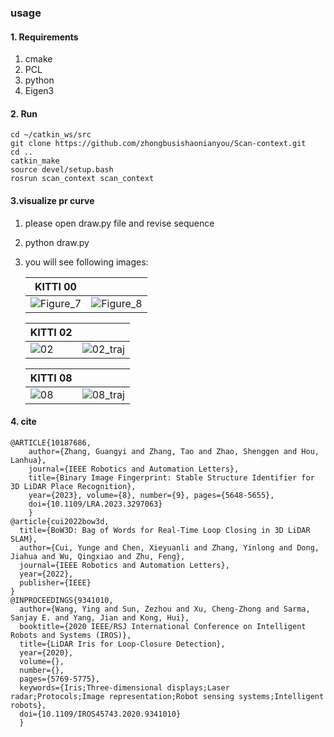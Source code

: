 ### usage

#### 1. Requirements

1. cmake
2. PCL
3. python
4. Eigen3

#### 2. Run
```
cd ~/catkin_ws/src
git clone https://github.com/zhongbusishaonianyou/Scan-context.git
cd ..
catkin_make 
source devel/setup.bash
rosrun scan_context scan_context 
```
#### 3.visualize pr curve

1. please open draw.py file and revise  sequence 

2. python draw.py

3. you will see  following images:

   | KITTI 00                                                     |                                                              |
   | ------------------------------------------------------------ | ------------------------------------------------------------ |
   |   ![Figure_7](https://github.com/user-attachments/assets/5fdb3525-878b-4e82-bdda-61850cc30eff) | ![Figure_8](https://github.com/user-attachments/assets/f7295f69-de7c-4416-be48-60c8a3890901)|

   

   | KITTI 02                                                     |                                                              |
   | ------------------------------------------------------------ | ------------------------------------------------------------ |
   | ![02](/home/zgy/ROS/Binary_fingerprint/src/BIF-main/png/02.png) | ![02_traj](/home/zgy/ROS/Binary_fingerprint/src/BIF-main/png/02_traj.png) |

   | KITTI 08                                                     |                                                              |
   | ------------------------------------------------------------ | ------------------------------------------------------------ |
   | ![08](/home/zgy/ROS/Binary_fingerprint/src/BIF-main/png/08.png) | ![08_traj](/home/zgy/ROS/Binary_fingerprint/src/BIF-main/png/08_traj.png) |

   

#### 4. cite



```
@ARTICLE{10187686, 
    author={Zhang, Guangyi and Zhang, Tao and Zhao, Shenggen and Hou, Lanhua}, 
    journal={IEEE Robotics and Automation Letters}, 
    title={Binary Image Fingerprint: Stable Structure Identifier for 3D LiDAR Place Recognition}, 
    year={2023}, volume={8}, number={9}, pages={5648-5655},  
    doi={10.1109/LRA.2023.3297063}
    }
@article{cui2022bow3d,
  title={BoW3D: Bag of Words for Real-Time Loop Closing in 3D LiDAR SLAM},
  author={Cui, Yunge and Chen, Xieyuanli and Zhang, Yinlong and Dong, Jiahua and Wu, Qingxiao and Zhu, Feng},
  journal={IEEE Robotics and Automation Letters},
  year={2022},
  publisher={IEEE}
}
@INPROCEEDINGS{9341010,
  author={Wang, Ying and Sun, Zezhou and Xu, Cheng-Zhong and Sarma, Sanjay E. and Yang, Jian and Kong, Hui},
  booktitle={2020 IEEE/RSJ International Conference on Intelligent Robots and Systems (IROS)}, 
  title={LiDAR Iris for Loop-Closure Detection}, 
  year={2020},
  volume={},
  number={},
  pages={5769-5775},
  keywords={Iris;Three-dimensional displays;Laser radar;Protocols;Image representation;Robot sensing systems;Intelligent robots},
  doi={10.1109/IROS45743.2020.9341010}
  }

```
